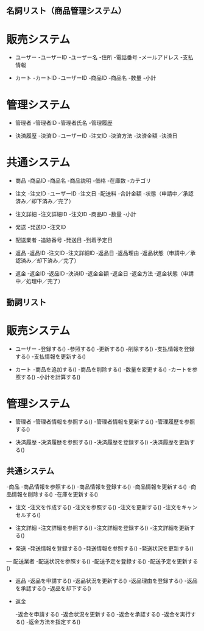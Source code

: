 ## 名詞リスト（商品管理システム）

# 販売システム
- ユーザー
  -ユーザーID
  -ユーザー名
  -住所
  -電話番号
  -メールアドレス
  -支払情報

- カート
  -カートID
  -ユーザーID
  -商品ID
  -商品名
  -数量
  -小計

# 管理システム
- 管理者
  -管理者ID
  -管理者氏名
  -管理履歴

- 決済履歴
  -決済ID
  -ユーザーID
  -注文ID
  -決済方法
  -決済金額
  -決済日

# 共通システム
- 商品
  -商品ID
  -商品名
  -商品説明
  -価格
  -在庫数
  -カテゴリ

- 注文
  -注文ID
  -ユーザーID
  -注文日
  -配送料
  -合計金額
  -状態（申請中／承認済み／却下済み／完了）

- 注文詳細
  -注文詳細ID
  -注文ID
  -商品ID
  -数量
  -小計

- 発送
  -発送ID
  -注文ID

- 配送業者
  -追跡番号
  -発送日
  -到着予定日

- 返品
  ‐返品ID
  ‐注文ID
  ‐注文詳細ID
  ‐返品日
  ‐返品理由
  ‐返品状態（申請中／承認済み／却下済み／完了）

- 返金
  ‐返金ID
  ‐返品ID
  ‐決済ID
  ‐返金金額
  ‐返金日
  ‐返金方法
  ‐返金状態（申請中／処理中／完了）

## 動詞リスト
# 販売システム
- ユーザー
  -登録する()
  -参照する()
  -更新する()
  -削除する()
  -支払情報を登録する()
  -支払情報を更新する()

- カート
  -商品を追加する()
  -商品を削除する()
  -数量を変更する()
  -カートを参照する()
  -小計を計算する()

# 管理システム
- 管理者
  -管理者情報を参照する()
  -管理者情報を更新する()
  -管理履歴を参照する()

- 決済履歴
  -決済履歴を参照する()
  -決済履歴を登録する()
  -決済履歴を更新する()

## 共通システム

-商品
  -商品情報を参照する()
  -商品情報を登録する()
  -商品情報を更新する()
  -商品情報を削除する()
  -在庫を更新する()

- 注文
  -注文を作成する()
  -注文を参照する()
  -注文を更新する()
  -注文をキャンセルする()

- 注文詳細
  -注文詳細を参照する()
  -注文詳細を登録する()
  -注文詳細を更新する()

- 発送
  -発送情報を登録する()
  -発送情報を参照する()
  -発送状況を更新する()

― 配送業者
  -配送状況を参照する()
  -配送予定を登録する()
  -配送予定を更新する()

- 返品
  -返品を申請する()
  -返品状況を更新する()
  -返品理由を登録する()
  -返品を承認する()
  -返品を却下する()

- 返金

  -返金を申請する()
  -返金状況を更新する()
  -返金を承認する()
  -返金を実行する()
  -返金方法を指定する()